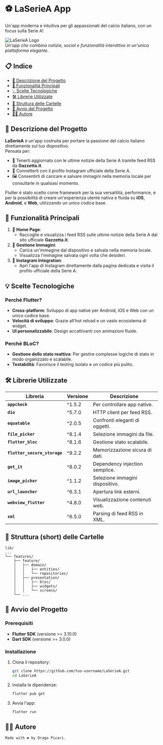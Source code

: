 # ⚽️ **LaSerieA App** 
Un'app moderna e intuitiva per gli appassionati del calcio italiano, con un focus sulla Serie A!  

![LaSerieA Logo](https://encrypted-tbn0.gstatic.com/images?q=tbn:ANd9GcSTZzOvLvPNvyjPNlFMSH9pFu9ebR_7pPT3gQ&s)  
*Un'app che combina notizie, social e funzionalità interattive in un'unica piattaforma elegante.*



## 📋 **Indice**
- [📖 Descrizione del Progetto](#-descrizione-del-progetto)
- [🚀 Funzionalità Principali](#-funzionalità-principali)
- [💡 Scelte Tecnologiche](#-scelte-tecnologiche)
- [🛠️ Librerie Utilizzate](#️-librerie-utilizzate)
- [📂 Struttura delle Cartelle](#-struttura-delle-cartelle)
- [🏁 Avvio del Progetto](#-avvio-del-progetto)
- [👨‍💻 Autore](#-autore)



## 📖 **Descrizione del Progetto**
**LaSerieA** è un'app costruita per portare la passione del calcio italiano direttamente sul tuo dispositivo.  
Pensata per:
- 📰 Tenerti aggiornato con le ultime notizie della Serie A tramite feed RSS da **Gazzetta.it**.
- 📱 Connetterti con il profilo Instagram ufficiale della Serie A.
- 🖼️ Consentirti di caricare e salvare immagini nella memoria locale per consultarle in qualsiasi momento.

Flutter è stato scelto come framework per la sua versatilità, performance, e per la possibilità di creare un'esperienza utente nativa e fluida su **iOS**, **Android**, e **Web**, utilizzando un unico codice base.



## 🚀 **Funzionalità Principali**
1. 📰 **Home Page**: 
   - Raccoglie e visualizza i feed RSS sulle ultime notizie della Serie A dal sito ufficiale **Gazzetta.it**.
2. 📸 **Gestione Immagini**:
   - Carica un'immagine dal dispositivo e salvala nella memoria locale.
   - Visualizza l'immagine salvata ogni volta che desideri.
3. 🔗 **Instagram Integration**:
   - Apri l'app di Instagram direttamente dalla pagina dedicata e visita il profilo ufficiale della Serie A.



## 💡 **Scelte Tecnologiche**
### Perché Flutter?  
- **Cross-platform**: Sviluppo di app native per Android, iOS e Web con un unico codice base.
- **Velocità di sviluppo**: Grazie all'hot reload e un vasto ecosistema di widget.
- **UI personalizzabile**: Design accattivanti con animazioni fluide.

### Perché **BLoC**?  
- **Gestione dello stato reattiva**: Per gestire complesse logiche di stato in modo organizzato e scalabile.
- **Testabilità**: Favorisce il testing isolato e un codice più pulito.



## 🛠️ **Librerie Utilizzate**
| Libreria                        | Versione  |   Descrizione                       |
|---------------------------------|-----------|-------------------------------------|
| **`appcheck`**                  | ^1.5.2    | Per controllare app native.         |
| **`dio`**                       | ^5.7.0    | HTTP client per feed RSS.           |
| **`equatable`**                 | ^2.0.5    | Confronti eleganti di oggetti.      |
| **`file_picker`**               | ^8.1.4    | Selezione immagini da file.         |
| **`flutter_bloc`**              | ^8.1.6    | Gestione stato scalabile.           |
| **`flutter_secure_storage`**    | ^9.2.2    | Memorizzazione sicura di dati.      |
| **`get_it`**                    | ^8.0.2    | Dependency injection semplice.      |
| **`image_picker`**              | ^1.1.2    | Selezione immagini dispositivo.     |
| **`url_launcher`**              | ^6.3.1    | Apertura link esterni.              |
| **`webview_flutter`**           | ^4.8.0    | Visualizzazione contenuti web.      |
| **`xml`**                       | ^6.5.0    | Parsing di feed RSS in XML.         |



## 📂 **Struttura (short) delle Cartelle**
```plaintext
lib/
...
└── features/
    ├── feature/
    │   ├── domain/
    │   │   ├── entities/
    │   │   └── repositories/
    │   ├── presentation/
    │   │   ├── bloc/
    │   │   ├── widgets/
    │   │   └── screens/
    └── ...
```

## 🏁 **Avvio del Progetto**

### Prerequisiti  
- **Flutter SDK** (versione >= 3.10.0)  
- **Dart SDK** (versione >= 3.0.0)  

### Installazione  
1. Clona il repository:  
    ```bash
    git clone https://github.com/tuo-username/LaSerieA.git
    cd LaSerieA
    ```
2. Installa le dipendenze:
    ```bash
    flutter pub get
    ```
3. Avvia l'app:
    ```bash
    flutter run
    ```

## 👨‍💻 Autore

    Made with ❤️ by Drago Picari.

